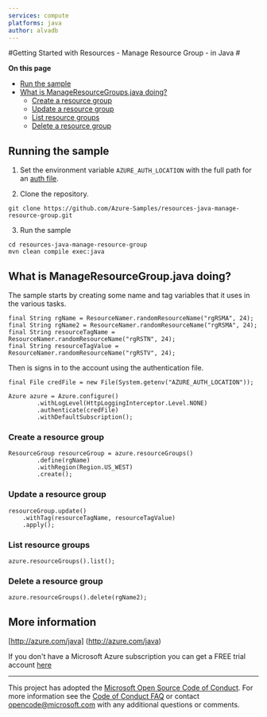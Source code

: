 ```yaml
---
services: compute
platforms: java
author: alvadb
---
```


#Getting Started with Resources - Manage Resource Group - in Java #

**On this page**

- [Run the sample](#run)
- [What is ManageResourceGroups.java doing?](#example)
   - [Create a resource group](#create)
   - [Update a resource group](#update)
   - [List resource groups](#list)
   - [Delete a resource group](#delete)
 
<a id="run"></a>
## Running the sample ##

1. Set the environment variable `AZURE_AUTH_LOCATION` with the full path for an [auth file](https://github.com/Azure/azure-sdk-for-java/blob/master/AUTH.md).


2. Clone the repository.

```
git clone https://github.com/Azure-Samples/resources-java-manage-resource-group.git
```

3. Run the sample

```
cd resources-java-manage-resource-group
mvn clean compile exec:java
```

<a id="example"></a>
## What is ManageResourceGroup.java doing?

The sample starts by creating some name and tag variables that it uses in the various tasks.

```
final String rgName = ResourceNamer.randomResourceName("rgRSMA", 24);
final String rgName2 = ResourceNamer.randomResourceName("rgRSMA", 24);
final String resourceTagName = ResourceNamer.randomResourceName("rgRSTN", 24);
final String resourceTagValue = ResourceNamer.randomResourceName("rgRSTV", 24);
```

Then is signs in to the account using the authentication file.

```
final File credFile = new File(System.getenv("AZURE_AUTH_LOCATION"));

Azure azure = Azure.configure()
        .withLogLevel(HttpLoggingInterceptor.Level.NONE)
        .authenticate(credFile)
        .withDefaultSubscription();
```

<a id="create"></a>
### Create a resource group

```
ResourceGroup resourceGroup = azure.resourceGroups()
        .define(rgName)
        .withRegion(Region.US_WEST)
        .create();
```

<a id="update"></a>
### Update a resource group

```
resourceGroup.update()
    .withTag(resourceTagName, resourceTagValue)
    .apply();
```

<a id="list"></a>
### List resource groups

```
azure.resourceGroups().list();
```

<a id="delete"></a>
### Delete a resource group

```
azure.resourceGroups().delete(rgName2);
```

## More information ##

[http://azure.com/java] (http://azure.com/java)

If you don't have a Microsoft Azure subscription you can get a FREE trial account [here](http://go.microsoft.com/fwlink/?LinkId=330212)

---

This project has adopted the [Microsoft Open Source Code of Conduct](https://opensource.microsoft.com/codeofconduct/). For more information see the [Code of Conduct FAQ](https://opensource.microsoft.com/codeofconduct/faq/) or contact [opencode@microsoft.com](mailto:opencode@microsoft.com) with any additional questions or comments.